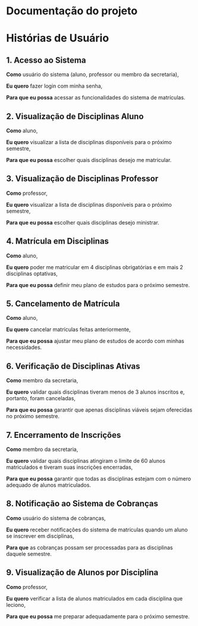 # Documentação do projeto

# Histórias de Usuário

## 1. Acesso ao Sistema

**Como** usuário do sistema (aluno, professor ou membro da secretaria),

**Eu quero** fazer login com minha senha,

**Para que eu possa** acessar as funcionalidades do sistema de matrículas.

## 2. Visualização de Disciplinas Aluno

**Como** aluno,

**Eu quero** visualizar a lista de disciplinas disponíveis para o próximo semestre,

**Para que eu possa** escolher quais disciplinas desejo me matricular.

## 3. Visualização de Disciplinas Professor

**Como** professor,

**Eu quero** visualizar a lista de disciplinas disponíveis para o próximo semestre,

**Para que eu possa** escolher quais disciplinas desejo ministrar.

## 4. Matrícula em Disciplinas

**Como** aluno,

**Eu quero** poder me matricular em 4 disciplinas obrigatórias e em mais 2 disciplinas optativas,

**Para que eu possa** definir meu plano de estudos para o próximo semestre.

## 5. Cancelamento de Matrícula

**Como** aluno,

**Eu quero** cancelar matrículas feitas anteriormente,

**Para que eu possa** ajustar meu plano de estudos de acordo com minhas necessidades.

## 6. Verificação de Disciplinas Ativas

**Como** membro da secretaria,

**Eu quero** validar quais disciplinas tiveram menos de 3 alunos inscritos e, portanto, foram canceladas,

**Para que eu possa** garantir que apenas disciplinas viáveis sejam oferecidas no próximo semestre.

## 7. Encerramento de Inscrições

**Como** membro da secretaria,

**Eu quero** validar quais disciplinas atingiram o limite de 60 alunos matriculados e tiveram suas inscrições encerradas,

**Para que eu possa** garantir que todas as disciplinas estejam com o número adequado de alunos matriculados.

## 8. Notificação ao Sistema de Cobranças

**Como** usuário do sistema de cobranças,

**Eu quero** receber notificações do sistema de matrículas quando um aluno se inscrever em disciplinas,

**Para que** as cobranças possam ser processadas para as disciplinas daquele semestre.

## 9. Visualização de Alunos por Disciplina

**Como** professor,

**Eu quero** verificar a lista de alunos matriculados em cada disciplina que leciono,

**Para que eu possa** me preparar adequadamente para o próximo semestre.
